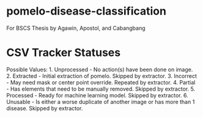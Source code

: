 # pomelo-disease-classification
For BSCS Thesis by Agawin, Apostol, and Cabangbang

# CSV Tracker Statuses
Possible Values:
    1. Unprocessed  - No action(s) have been done on image.
    2. Extracted    - Initial extraction of pomelo. Skipped by extractor.
    3. Incorrect    - May need mask or center point override. Repeated by extractor.
    4. Partial      - Has elements that need to be manually removed. Skipped by extractor.
    5. Processed    - Ready for machine learning model. Skipped by extractor.
    6. Unusable     - Is either a worse duplicate of another image or has more than 1 disease.  Skipped by extractor.
